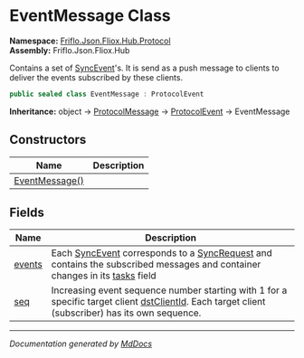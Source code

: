 ﻿<!--  
  <auto-generated>   
    The contents of this file were generated by a tool.  
    Changes to this file may be list if the file is regenerated  
  </auto-generated>   
-->

# EventMessage Class

**Namespace:** [Friflo.Json.Fliox.Hub.Protocol](../index.md)  
**Assembly:** Friflo.Json.Fliox.Hub

Contains a set of [SyncEvent](../SyncEvent/index.md)'s. It is send as a push message to clients to deliver the events subscribed by these clients.

```csharp
public sealed class EventMessage : ProtocolEvent
```

**Inheritance:** object → [ProtocolMessage](../ProtocolMessage/index.md) → [ProtocolEvent](../ProtocolEvent/index.md) → EventMessage

## Constructors

| Name                                    | Description |
| --------------------------------------- | ----------- |
| [EventMessage()](constructors/index.md) |             |

## Fields

| Name                       | Description                                                                                                                                                                                                   |
| -------------------------- | ------------------------------------------------------------------------------------------------------------------------------------------------------------------------------------------------------------- |
| [events](fields/events.md) | Each [SyncEvent](../SyncEvent/index.md) corresponds to a [SyncRequest](../SyncRequest/index.md) and contains the subscribed messages and container changes in its [tasks](../SyncEvent/fields/tasks.md) field |
| [seq](fields/seq.md)       | Increasing event sequence number starting with 1 for a specific target client [dstClientId](../ProtocolEvent/fields/dstClientId.md). Each target client (subscriber) has its own sequence.                    |

___

*Documentation generated by [MdDocs](https://github.com/ap0llo/mddocs)*
